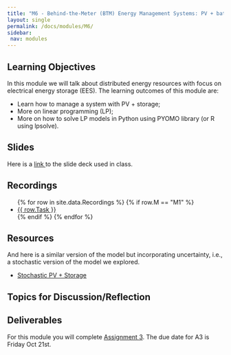 ```yaml
---
title: "M6 - Behind-the-Meter (BTM) Energy Management Systems: PV + battery "
layout: single
permalink: /docs/modules/M6/
sidebar:
 nav: modules
---
```


## Learning Objectives

In this module we will talk about distributed energy resources with focus on electrical energy storage (EES). The learning outcomes of this module are:

* Learn how to manage a system with PV + storage;
* More on linear programming (LP);
* More on how to solve LP models in Python using PYOMO library (or R using lpsolve).

## Slides

Here is a <a href="/docs/modules/PPTS/PSE_M6_DER_StorageManagement.pdf" > link </a> to the slide deck used in class.


## Recordings
  <ul>
  {% for row in site.data.Recordings %}
  {% if row.M == "M1" %}
  <li> <a href="{{ row.link }}" target="_blank">{{ row.Task }}</a></li>
  {% endif %}
  {% endfor %}
  </ul>


## Resources

And here is a similar version of the model but incorporating uncertainty, i.e., a stochastic version of the model we explored.

* <a href="/docs/modules/readings/M6_PVStorage_Stochastic.pdf" > Stochastic PV + Storage </a>


## Topics for Discussion/Reflection



## Deliverables

For this module you will complete [Assignment 3](...). The due date for A3 is Friday Oct 21st.
